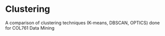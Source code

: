 # Clustering
A comparison of clustering techniques (K-means, DBSCAN, OPTICS) done for COL761 Data Mining
